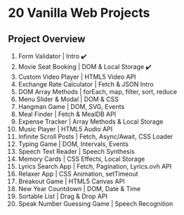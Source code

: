 # 20 Vanilla Web Projects
## Project Overview
1. Form Validator | Intro ✔️
1. Movie Seat Booking | DOM & Local Storage ✔️
1. Custom Video Player | HTML5 Video API
1. Exchange Rate Calculator | Fetch & JSON Intro
1. DOM Array Methods | forEach, map, filter, sort, reduce
1. Menu Slider & Modal | DOM & CSS
1. Hangman Game | DOM, SVG, Events
1. Meal Finder | Fetch & MealDB API
1. Expense Tracker | Array Methods & Local Storage
1. Music Player | HTML5 Audio API
1. Infinite Scroll Posts | Fetch, Async/Await, CSS Loader
1. Typing Game | DOM, Intervals, Events
1. Speech Text Reader | Speech Synthesis
1. Memory Cards | CSS Effects, Local Storage
1. Lyrics Search App | Fetch, Pagination, Lyrics.ovh API
1. Relaxer App | CSS Animation, setTimeout
1. Breakout Game | HTML5 Canvas API
1. New Year Countdown | DOM, Date & Time
1. Sortable List | Drag & Drop API
1. Speak Number Guessing Game | Speech Recognition
